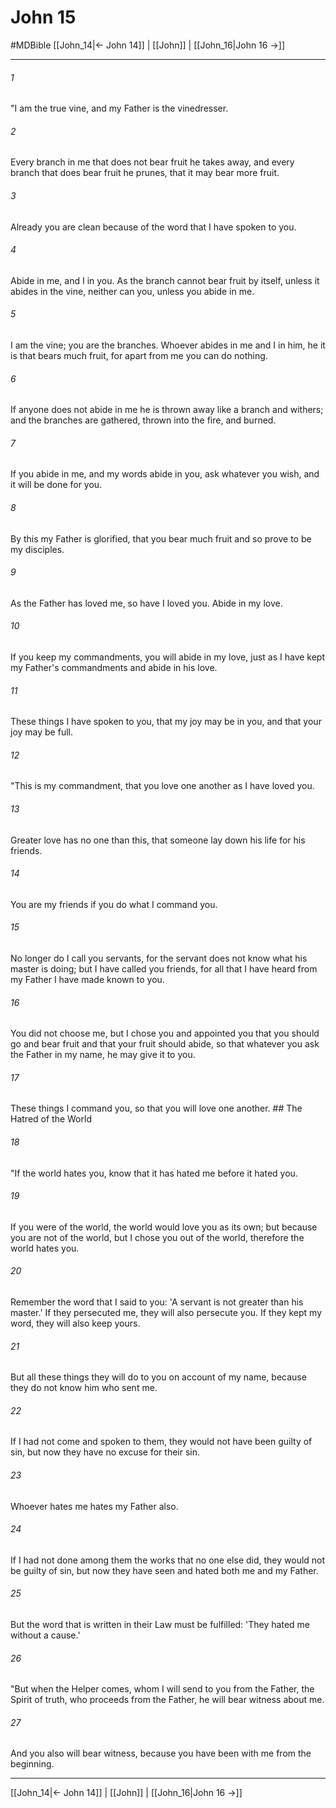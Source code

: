 # John 15
#MDBible
[[John_14|← John 14]] | [[John]] | [[John_16|John 16 →]]

***

###### 1 

"I am the true vine, and my Father is the vinedresser. 

###### 2 

Every branch in me that does not bear fruit he takes away, and every branch that does bear fruit he prunes, that it may bear more fruit. 

###### 3 

Already you are clean because of the word that I have spoken to you. 

###### 4 

Abide in me, and I in you. As the branch cannot bear fruit by itself, unless it abides in the vine, neither can you, unless you abide in me. 

###### 5 

I am the vine; you are the branches. Whoever abides in me and I in him, he it is that bears much fruit, for apart from me you can do nothing. 

###### 6 

If anyone does not abide in me he is thrown away like a branch and withers; and the branches are gathered, thrown into the fire, and burned. 

###### 7 

If you abide in me, and my words abide in you, ask whatever you wish, and it will be done for you. 

###### 8 

By this my Father is glorified, that you bear much fruit and so prove to be my disciples. 

###### 9 

As the Father has loved me, so have I loved you. Abide in my love. 

###### 10 

If you keep my commandments, you will abide in my love, just as I have kept my Father's commandments and abide in his love. 

###### 11 

These things I have spoken to you, that my joy may be in you, and that your joy may be full. 

###### 12 

"This is my commandment, that you love one another as I have loved you. 

###### 13 

Greater love has no one than this, that someone lay down his life for his friends. 

###### 14 

You are my friends if you do what I command you. 

###### 15 

No longer do I call you servants, for the servant does not know what his master is doing; but I have called you friends, for all that I have heard from my Father I have made known to you. 

###### 16 

You did not choose me, but I chose you and appointed you that you should go and bear fruit and that your fruit should abide, so that whatever you ask the Father in my name, he may give it to you. 

###### 17 

These things I command you, so that you will love one another. ## The Hatred of the World 

###### 18 

"If the world hates you, know that it has hated me before it hated you. 

###### 19 

If you were of the world, the world would love you as its own; but because you are not of the world, but I chose you out of the world, therefore the world hates you. 

###### 20 

Remember the word that I said to you: 'A servant is not greater than his master.' If they persecuted me, they will also persecute you. If they kept my word, they will also keep yours. 

###### 21 

But all these things they will do to you on account of my name, because they do not know him who sent me. 

###### 22 

If I had not come and spoken to them, they would not have been guilty of sin, but now they have no excuse for their sin. 

###### 23 

Whoever hates me hates my Father also. 

###### 24 

If I had not done among them the works that no one else did, they would not be guilty of sin, but now they have seen and hated both me and my Father. 

###### 25 

But the word that is written in their Law must be fulfilled: 'They hated me without a cause.' 

###### 26 

"But when the Helper comes, whom I will send to you from the Father, the Spirit of truth, who proceeds from the Father, he will bear witness about me. 

###### 27 

And you also will bear witness, because you have been with me from the beginning. 

***

[[John_14|← John 14]] | [[John]] | [[John_16|John 16 →]]
